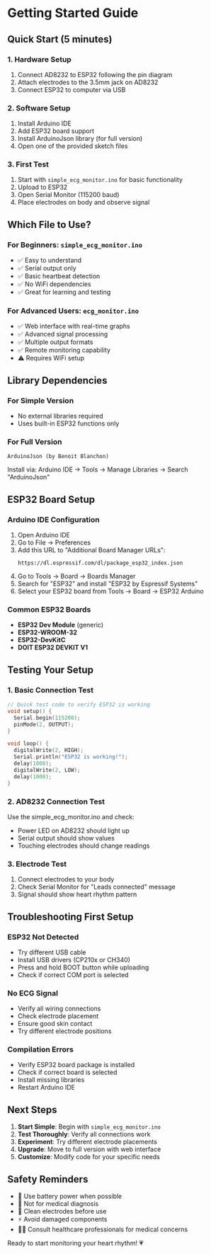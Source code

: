 # Getting Started Guide

## Quick Start (5 minutes)

### 1. Hardware Setup
1. Connect AD8232 to ESP32 following the pin diagram
2. Attach electrodes to the 3.5mm jack on AD8232
3. Connect ESP32 to computer via USB

### 2. Software Setup
1. Install Arduino IDE
2. Add ESP32 board support
3. Install ArduinoJson library (for full version)
4. Open one of the provided sketch files

### 3. First Test
1. Start with `simple_ecg_monitor.ino` for basic functionality
2. Upload to ESP32
3. Open Serial Monitor (115200 baud)
4. Place electrodes on body and observe signal

## Which File to Use?

### For Beginners: `simple_ecg_monitor.ino`
- ✅ Easy to understand
- ✅ Serial output only
- ✅ Basic heartbeat detection
- ✅ No WiFi dependencies
- ✅ Great for learning and testing

### For Advanced Users: `ecg_monitor.ino`
- ✅ Web interface with real-time graphs
- ✅ Advanced signal processing
- ✅ Multiple output formats
- ✅ Remote monitoring capability
- ⚠️ Requires WiFi setup

## Library Dependencies

### For Simple Version
- No external libraries required
- Uses built-in ESP32 functions only

### For Full Version
```
ArduinoJson (by Benoit Blanchon)
```

Install via: Arduino IDE → Tools → Manage Libraries → Search "ArduinoJson"

## ESP32 Board Setup

### Arduino IDE Configuration
1. Open Arduino IDE
2. Go to File → Preferences
3. Add this URL to "Additional Board Manager URLs":
   ```
   https://dl.espressif.com/dl/package_esp32_index.json
   ```
4. Go to Tools → Board → Boards Manager
5. Search for "ESP32" and install "ESP32 by Espressif Systems"
6. Select your ESP32 board from Tools → Board → ESP32 Arduino

### Common ESP32 Boards
- **ESP32 Dev Module** (generic)
- **ESP32-WROOM-32**
- **ESP32-DevKitC**
- **DOIT ESP32 DEVKIT V1**

## Testing Your Setup

### 1. Basic Connection Test
```cpp
// Quick test code to verify ESP32 is working
void setup() {
  Serial.begin(115200);
  pinMode(2, OUTPUT);
}

void loop() {
  digitalWrite(2, HIGH);
  Serial.println("ESP32 is working!");
  delay(1000);
  digitalWrite(2, LOW);
  delay(1000);
}
```

### 2. AD8232 Connection Test
Use the simple_ecg_monitor.ino and check:
- Power LED on AD8232 should light up
- Serial output should show values
- Touching electrodes should change readings

### 3. Electrode Test
1. Connect electrodes to your body
2. Check Serial Monitor for "Leads connected" message
3. Signal should show heart rhythm pattern

## Troubleshooting First Setup

### ESP32 Not Detected
- Try different USB cable
- Install USB drivers (CP210x or CH340)
- Press and hold BOOT button while uploading
- Check if correct COM port is selected

### No ECG Signal
- Verify all wiring connections
- Check electrode placement
- Ensure good skin contact
- Try different electrode positions

### Compilation Errors
- Verify ESP32 board package is installed
- Check if correct board is selected
- Install missing libraries
- Restart Arduino IDE

## Next Steps

1. **Start Simple**: Begin with `simple_ecg_monitor.ino`
2. **Test Thoroughly**: Verify all connections work
3. **Experiment**: Try different electrode placements
4. **Upgrade**: Move to full version with web interface
5. **Customize**: Modify code for your specific needs

## Safety Reminders

- 🔋 Use battery power when possible
- 🚫 Not for medical diagnosis
- 🧼 Clean electrodes before use
- ⚡ Avoid damaged components
- 👨‍⚕️ Consult healthcare professionals for medical concerns

Ready to start monitoring your heart rhythm! 💗
